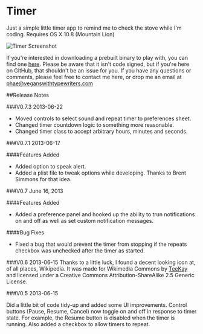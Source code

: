 Timer
=====

Just a simple little timer app to remind me to check the stove while I'm coding. 
Requires OS X 10.8 (Mountain Lion)


![Timer Screenshot](http://veganswithtypewriters.net/img/TimerApp.png)

If you're interested in downloading a prebuilt binary to play with, you can find one [here][2]. Please be aware that it isn't code signed, but if you're here on GitHub, that shouldn't be an issue for you. If you have any questions or comments, please feel free to contact me here, or drop me an email at <phae@veganswithtypewriters.com>

##Release Notes

###V0.7.3
2013-06-22
- Moved controls to select sound and repeat timer to preferences sheet.
- Changed timer countdown logic to something more reasonable.
- Changed timer class to accept arbitrary hours, minutes and seconds. 

###V0.7.1
2013-06-17

####Features Added
- Added option to speak alert.
- Added a plist file to tweak options while developing. Thanks to Brent Simmons for that idea. 


###V0.7
June 16, 2013

####Features Added
- Added a preference panel and hooked up the ability to trun notifications on and off as well as set custom notification messages.

####Bug Fixes
- Fixed a bug that would prevent the timer from stopping if the repeats checkbox was unchecked after the timer as started.

###V0.6
2013-06-15
Thanks to a little luck, I found a decent looking icon at, of all places, Wikipedia. It was made for Wikimedia Commons by [TeeKay][1] and licensed under a Creative Commons Attribution-ShareAlike 2.5 Generic License.

###V0.5
2013-06-15

Did a little bit of code tidy-up and added some UI improvements. Control buttons (Pause, Resume, Cancel) now toggle on and off in response to timer state. For example, the Resume button is disabled when the timer is running. Also added a checkbox to allow timers to repeat.

[1]: http://en.wikipedia.org/wiki/User:Tkgd2007 (User:Tkgd2007 - Wikipedia, the free encyclopedia)
[2]: http://veganswithtypewriters.net/apps/Timer.app.zip (Vegans With Typewriters)